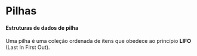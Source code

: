 # Pilhas

#### Estruturas de dados de pilha

Uma pilha é uma coleção ordenada de itens que obedece ao princípio **LIFO** (Last In First Out).


